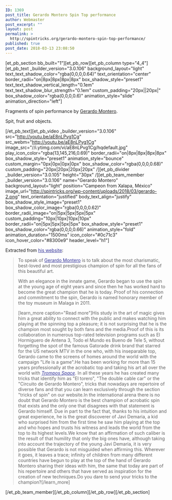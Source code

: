 ```yaml
---
ID: 1369
post_title: Gerardo Montero Spin Top performance
author: Webmaster
post_excerpt: ""
layout: post
permalink: >
  http://spintricks.org/gerardo-montero-spin-top-performance/
published: true
post_date: 2018-03-13 23:08:50
---
```

[et_pb_section bb_built="1"][et_pb_row][et_pb_column type="4_4"][et_pb_text _builder_version="3.0.106" background_layout="light" text_text_shadow_color="rgba(0,0,0,0.64)" text_orientation="center" border_radii="on|8px|8px|8px|8px" box_shadow_style="preset1" text_text_shadow_vertical_length="0.1em" text_text_shadow_blur_strength="0.1em" custom_padding="20px||20px|" box_shadow_color="rgba(0,0,0,0.6)" animation_style="slide" animation_direction="left"]

Fragments of spin performance by <a href="/category/spinners/g.montero">Gerardo Montero</a>.

Spit, fruit and objects.

[/et_pb_text][et_pb_video _builder_version="3.0.106" src="http://youtu.be/aE8nLPvg1Cg" src_webm="http://youtu.be/aE8nLPvg1Cg" image_src="//i.ytimg.com/vi/aE8nLPvg1Cg/hqdefault.jpg" play_icon_color="rgba(13,145,216,0.69)" border_radii="on|8px|8px|8px|8px" box_shadow_style="preset1" animation_style="bounce" custom_margin="0px|0px|0px|0px" box_shadow_color="rgba(0,0,0,0.68)" custom_padding="20px|20px|20px|20px" /][et_pb_divider _builder_version="3.0.105" height="30px" /][et_pb_team_member _builder_version="3.0.106" name="Gerardo Montero" background_layout="light" position="Campeon from Xalapa, México" image_url="http://spintricks.org/wp-content/uploads/2018/03/gerardo-2.png" text_orientation="justified" body_text_align="justify" box_shadow_style_image="preset1" box_shadow_color_image="rgba(0,0,0,0.62)" border_radii_image="on|5px|5px|5px|5px" custom_padding="10px|10px|10px|10px" border_radii="on|5px|5px|5px|5px" box_shadow_style="preset1" box_shadow_color="rgba(0,0,0,0.66)" animation_style="fold" animation_duration="1500ms" icon_color="#0c71c3" icon_hover_color="#8300e9" header_level="h1"]

Extracted from <span style="color: #333399;"><a style="color: #333399;" href="http://gerardomontero.com">his website</a></span>:
<blockquote>
<div id="gt-res-content">
<div id="gt-res-dir-ctr" class="trans-verified-button-small" dir="ltr">

<span id="result_box" class="" lang="en"><span title="Hablar de Gerardo Montero es hablar del campeón de trompo más carismático, querido y de mayor prestigio para todos los aficionados de este bonito arte. ">To speak of <span style="color: #333399;"><a style="color: #333399;" href="mailto://contacto@gerardomontero.com">Gerardo Montero</a></span> is to talk about the most charismatic, best-loved and most prestigious champion of spin for all the fans of this beautiful art.</span></span>

<span title="Con una elegancia en el juego innata, Gerardo empezó a utilizar el trompo a la temprana edad de ocho años y desde entonces se ha empleado a fondo para convertirse en el gran campeón que hoy en día es.">With an elegance in the innate game, Gerardo began to use the spin at the young age of eight years and since then he has worked hard to become the great champion that he is today. </span><span title="Prueba de su vinculación y compromiso con el trompo, Gerardo es nombrado miembro de honor del museo de juguete de Málaga en el año 2011. ">Proof of his connection and commitment to the spin, Gerardo is named honorary member of the toy museum in Malaga in 2011.
</span>

</div>
<div dir="ltr"></div>
<div dir="ltr">[learn_more caption="Read more"]His study in the art of magic gives him a great ability to connect with the public and makes watching him playing at the spinning top a pleasure; it is not surprising that he is the champion most sought by both fans and the media.Proof of this is its collaboration in numerous top-rated television programs such as El Hormiguero de Antena 3, Todo el Mundo es Bueno de Tele 5, without forgetting the spot of the famous Gatorade drink brand that starred for the US network MTV in the one who, with his inseparable top, Gerardo came to the screens of homes around the world with the campaign "Life is a game".He has been working for more than 15 years professionally at the acrobatic top and taking his art all over the world with <span style="color: #333399;"><em><a style="color: #333399;" href="/?post_type=project&amp;p=1067">Trompos Space</a></em></span>. In all these years he has created many tricks that identify him as "El torero", "The double cable car" or the "Circuito de Gerardo Montero", tricks that nowadays are repertoire of diverse fans and that you can learn exclusively through the section "tricks of spin" on our website.In the international arena there is no doubt that Gerardo Montero is the best champion of acrobatic spin that exists and the only one that disagrees with that statement is Gerardo himself. Due in part to the fact that, thanks to his intuition and great experience, he is the great discoverer of Javi Demaria, a kid who surprised him from the first time he saw him playing at the top and who hopes and trusts his witness and leads the world from the top to its highest levels.We know that an affirmation of such caliber is the result of that humility that only the big ones have, although taking into account the trajectory of the young Javi Demaria, it is very possible that Gerardo is not misguided when affirming this. Wherever it goes, it leaves a trace; infinity of children from many different countries have begun to play at the top of the hand of Gerardo Montero sharing their ideas with him, the same that today are part of his repertoire and others that have served as inspiration for the creation of new techniques.Do you dare to send your tricks to the champion?[/learn_more]</div>
</div></blockquote>
[/et_pb_team_member][/et_pb_column][/et_pb_row][/et_pb_section]
